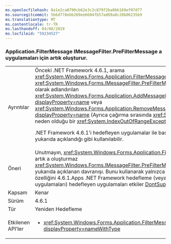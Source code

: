 ```yaml
---
ms.openlocfilehash: 8a1e2ca0790cb62e3c2c879f2ba0bb169ef07d77
ms.sourcegitcommit: 5b6d778ebb269ee6684fb57ad69a8c28b06235b9
ms.translationtype: MT
ms.contentlocale: tr-TR
ms.lasthandoff: 04/08/2019
ms.locfileid: "59234527"
---
```

### <a name="applicationfiltermessage-no-longer-throws-for-re-entrant-implementations-of-imessagefilterprefiltermessage"></a>Application.FilterMessage IMessageFilter.PreFilterMessage a uygulamaları için artık oluşturur.

|   |   |
|---|---|
|Ayrıntılar|Önceki .NET Framework 4.6.1, arama <xref:System.Windows.Forms.Application.FilterMessage(System.Windows.Forms.Message@)> ile bir <xref:System.Windows.Forms.IMessageFilter.PreFilterMessage(System.Windows.Forms.Message@)> olarak adlandırılan <xref:System.Windows.Forms.Application.AddMessageFilter(System.Windows.Forms.IMessageFilter)?displayProperty=name> veya <xref:System.Windows.Forms.Application.RemoveMessageFilter(System.Windows.Forms.IMessageFilter)?displayProperty=name> (Ayrıca çağırma sırasında <xref:System.Windows.Forms.Application.DoEvents>) neden olduğu bir <xref:System.IndexOutOfRangeException?displayProperty=name>.<p/>.NET Framework 4.6.1'i hedefleyen uygulamalar ile başlayarak, bu artık özel durum ve içe filtreleri yukarıda açıklandığı gibi kullanılabilir.|
|Öneri|Unutmayın, <xref:System.Windows.Forms.Application.FilterMessage(System.Windows.Forms.Message@)> artık a oluşturmaz <xref:System.Windows.Forms.IMessageFilter.PreFilterMessage(System.Windows.Forms.Message@)> yukarıda açıklanan davranışı. Bunu kullanarak yalnızca .NET Framework 4.6.1 dışında bu değişikliği özelliğini 4.6.1.Apps .NET Framework hedefleme (veya hedefleme eski çerçeveleri kabul etme uygulamaları) hedefleyen uygulamaları etkiler [DontSupportReentrantFilterMessage](~/docs/framework/migration-guide/mitigation-custom-imessagefilter-prefiltermessage-implementations.md#mitigation) Uyumluluk anahtarı.|
|Kapsam|Kenar|
|Sürüm|4.6.1|
|Tür|Yeniden Hedefleme|
|Etkilenen API’ler|<ul><li><xref:System.Windows.Forms.Application.FilterMessage(System.Windows.Forms.Message@)?displayProperty=nameWithType></li></ul>|
